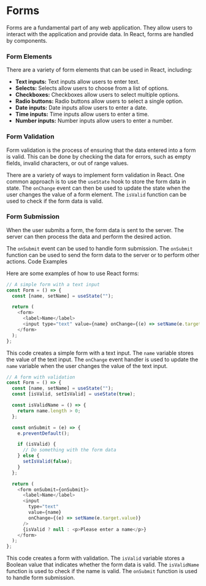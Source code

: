 # Forms

Forms are a fundamental part of any web application. They allow users to interact with the application and provide data. In React, forms are handled by components.

### Form Elements

There are a variety of form elements that can be used in React, including:

* **Text inputs:** Text inputs allow users to enter text.
* **Selects:** Selects allow users to choose from a list of options.
* **Checkboxes:** Checkboxes allow users to select multiple options.
* **Radio buttons:** Radio buttons allow users to select a single option.
* **Date inputs:** Date inputs allow users to enter a date.
* **Time inputs:** Time inputs allow users to enter a time.
* **Number inputs:** Number inputs allow users to enter a number.

### Form Validation

Form validation is the process of ensuring that the data entered into a form is valid. This can be done by checking the data for errors, such as empty fields, invalid characters, or out of range values.

There are a variety of ways to implement form validation in React. One common approach is to use the `useState` hook to store the form data in state. The `onChange` event can then be used to update the state when the user changes the value of a form element. The `isValid` function can be used to check if the form data is valid.

### Form Submission

When the user submits a form, the form data is sent to the server. The server can then process the data and perform the desired action.

The `onSubmit` event can be used to handle form submission. The `onSubmit` function can be used to send the form data to the server or to perform other actions.
Code Examples

Here are some examples of how to use React forms:

```js
// A simple form with a text input
const Form = () => {
  const [name, setName] = useState("");

  return (
    <form>
      <label>Name</label>
      <input type="text" value={name} onChange={(e) => setName(e.target.value)} />
    </form>
  );
};
```

This code creates a simple form with a text input. The `name` variable stores the value of the text input. The `onChange` event handler is used to update the `name` variable when the user changes the value of the text input.

```js
// A form with validation
const Form = () => {
  const [name, setName] = useState("");
  const [isValid, setIsValid] = useState(true);

  const isValidName = () => {
    return name.length > 0;
  };

  const onSubmit = (e) => {
    e.preventDefault();

    if (isValid) {
      // Do something with the form data
    } else {
      setIsValid(false);
    }
  };

  return (
    <form onSubmit={onSubmit}>
      <label>Name</label>
      <input
        type="text"
        value={name}
        onChange={(e) => setName(e.target.value)}
      />
      {isValid ? null : <p>Please enter a name</p>}
    </form>
  );
};
```

This code creates a form with validation. The `isValid` variable stores a Boolean value that indicates whether the form data is valid. The `isValidName` function is used to check if the name is valid. The `onSubmit` function is used to handle form submission.
